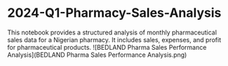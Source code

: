 # 2024-Q1-Pharmacy-Sales-Analysis
This notebook provides a structured analysis of monthly pharmaceutical sales data for a Nigerian pharmacy. It includes sales, expenses, and profit for pharmaceutical products.
![BEDLAND Pharma Sales Performance Analysis](BEDLAND Pharma Sales Performance Analysis.png)
